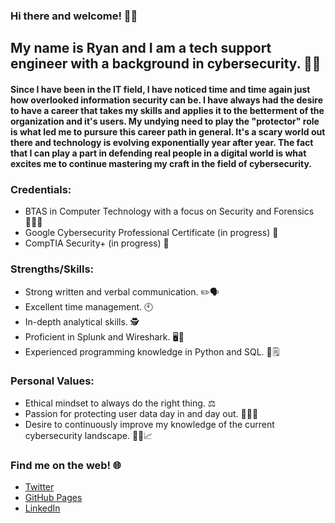 ### Hi there and welcome! 🙋‍♂️

## My name is Ryan and I am a tech support engineer with a background in cybersecurity. 👨‍💻

#### Since I have been in the IT field, I have noticed time and time again just how overlooked information security can be. I have always had the desire to have a career that takes my skills and applies it to the betterment of the organization and it's users. My undying need to play the "protector" role is what led me to pursure this career path in general. It's a scary world out there and technology is evolving exponentially year after year. The fact that I can play a part in defending real people in a digital world is what excites me to continue mastering my craft in the field of cybersecurity.

### Credentials:
* BTAS in Computer Technology with a focus on Security and Forensics 👨‍🎓🔎
* Google Cybersecurity Professional Certificate (in progress) 📜
* CompTIA Security+ (in progress) 📜

### Strengths/Skills:
* Strong written and verbal communication. ✏️🗣️
* Excellent time management. 🕙
* In-depth analytical skills. 🕵️
* Proficient in Splunk and Wireshark. 🖥️🦈
* Experienced programming knowledge in Python and SQL. 🐍🗒️

### Personal Values:
* Ethical mindset to always do the right thing. ⚖️
* Passion for protecting user data day in and day out. 👩‍💻🔐
* Desire to continuously improve my knowledge of the current cybersecurity landscape. 👨‍🔬📈

### Find me on the web! 🌐
* [Twitter](https://twitter.com/cybersecryan)
* [GitHub Pages](https://cybersecryan.github.io/)
* [LinkedIn](https://www.linkedin.com/in/ryan-d-b04365b8/)




